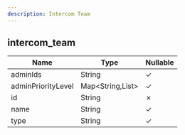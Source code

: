 ```yaml
---
description: Intercom Team
---
```

intercom_team
-------------

| **Name**           | **Type**         | **Nullable** |
| ------------------ | ---------------- | ------------ |
| adminIds           | String           | &check;      |
| adminPriorityLevel | Map<String,List> | &check;      |
| id                 | String           | &cross;      |
| name               | String           | &check;      |
| type               | String           | &check;      |
